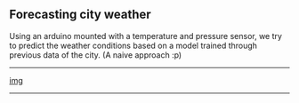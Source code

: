 ## Forecasting city weather

Using an arduino mounted with a temperature and pressure sensor, we try to predict the weather conditions based on a model trained through previous data of the city. (A naive approach :p)

---
[img](https://external-content.duckduckgo.com/iu/?u=https%3A%2F%2Ftse4.mm.bing.net%2Fth%3Fid%3DOIP.0bhDfEvolKCnKKTyfz-u_AHaE8%26pid%3DApi&f=1)

---
